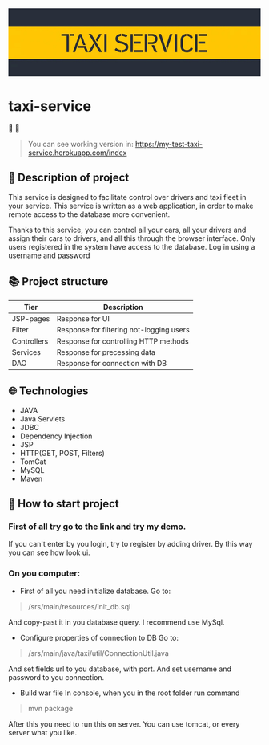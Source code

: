 <img alt="taxi-service logo" src="/.github/taxi-service-logo.jpg" />

# taxi-service
:oncoming_taxi:  :oncoming_taxi:

> You can see working version in:
> https://my-test-taxi-service.herokuapp.com/index

## :taxi: Description of project
This service is designed to facilitate control over drivers and taxi fleet in your service.
This service is written as a web application, in order to make remote access to the database more convenient.

Thanks to this service, you can control all your cars, all your drivers and assign their cars to drivers,
and all this through the browser interface.
Only users registered in the system have access to the database. Log in using a username and password

## :books: Project structure

| Tier        | Description                              |
|-------------|------------------------------------------|
| JSP-pages   | Response for UI                          |
| Filter      | Response for filtering not-logging users |
| Controllers | Response for controlling HTTP methods    |
| Services    | Response for precessing data             |
| DAO         | Response for connection with DB          |


## :globe_with_meridians: Technologies

- JAVA
- Java Servlets
- JDBC
- Dependency Injection
- JSP
- HTTP(GET, POST, Filters)
- TomCat
- MySQL
- Maven

## :mate: How to start project
### First of all try go to the link and try my demo.
If you can't enter by you login, try to register 
by adding driver.
By this way you can see how look ui.

### On you computer:
- First of all you need initialize database.
Go to:
> /srs/main/resources/init_db.sql

And copy-past it in you database query. 
I recommend use MySql.

- Configure properties of connection to DB
Go to:
> /srs/main/java/taxi/util/ConnectionUtil.java

And set fields url to you database, with port.
And set username and password to you connection.

- Build war file
In console, when you in the root folder run command
> mvn package

After this you need to run this on server.
You can use tomcat, or every server what you like.
